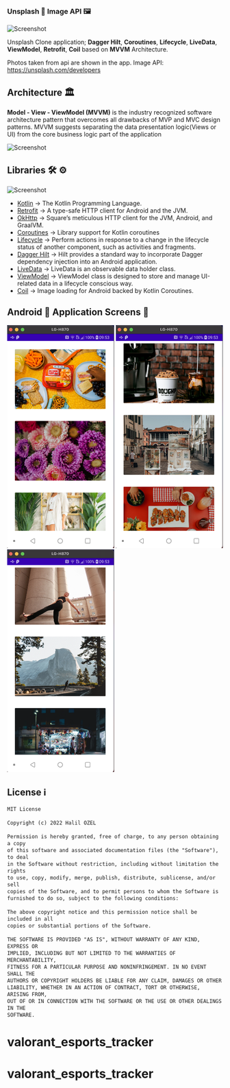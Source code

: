 ### Unsplash 👀 Image API 🖼

![Screenshot](https://codersera.com/blog/wp-content/uploads/2021/03/learn-android-programming.png)

Unsplash Clone application; **Dagger Hilt**, **Coroutines**, **Lifecycle**, **LiveData**, **ViewModel**, **Retrofit**, **Coil** based on **MVVM** Architecture.

Photos taken from api are shown in the app. Image API: https://unsplash.com/developers 

## Architecture 🏛

**Model - View - ViewModel (MVVM)** is the industry recognized software architecture pattern that overcomes all drawbacks of MVP and MVC design patterns. MVVM suggests separating the data presentation logic(Views or UI) from the core business logic part of the application

![Screenshot](https://androidwave.com/wp-content/uploads/2019/05/mvvm-architecture-app-in-android.png)


## Libraries 🛠 ⚙️
![Screenshot](https://anteelo.com/wp-content/uploads/2021/05/Android-libraries.jpg)
- [Kotlin](https://github.com/JetBrains/kotlin) -> The Kotlin Programming Language.
- [Retrofit](https://github.com/square/retrofit) -> A type-safe HTTP client for Android and the JVM.
- [OkHttp](https://github.com/square/okhttp) -> Square’s meticulous HTTP client for the JVM, Android, and GraalVM.
- [Coroutines](https://github.com/Kotlin/kotlinx.coroutines) -> Library support for Kotlin coroutines
- [Lifecycle](https://developer.android.com/jetpack/androidx/releases/lifecycle) -> Perform actions in response to a change in the lifecycle status of another component, such as activities and fragments.
- [Dagger Hilt](https://developer.android.com/training/dependency-injection/hilt-android) -> Hilt provides a standard way to incorporate Dagger dependency injection into an Android application.
- [LiveData](https://developer.android.com/topic/libraries/architecture/livedata) -> LiveData is an observable data holder class.
- [ViewModel](https://developer.android.com/topic/libraries/architecture/viewmodel) -> ViewModel class is designed to store and manage UI-related data in a lifecycle conscious way.
- [Coil](https://github.com/coil-kt/coil) -> Image loading for Android backed by Kotlin Coroutines.

## Android 📱 Application Screens 📸

<img src="https://github.com/halilozel1903/UnsplashExample/blob/master/screenshots/screen1.png" width="250" /> <img src="https://github.com/halilozel1903/UnsplashExample/blob/master/screenshots/screen2.png" width="250" />  <img src="https://github.com/halilozel1903/UnsplashExample/blob/master/screenshots/screen3.png" width="250" />

## License ℹ️
```
MIT License

Copyright (c) 2022 Halil OZEL

Permission is hereby granted, free of charge, to any person obtaining a copy
of this software and associated documentation files (the "Software"), to deal
in the Software without restriction, including without limitation the rights
to use, copy, modify, merge, publish, distribute, sublicense, and/or sell
copies of the Software, and to permit persons to whom the Software is
furnished to do so, subject to the following conditions:

The above copyright notice and this permission notice shall be included in all
copies or substantial portions of the Software.

THE SOFTWARE IS PROVIDED "AS IS", WITHOUT WARRANTY OF ANY KIND, EXPRESS OR
IMPLIED, INCLUDING BUT NOT LIMITED TO THE WARRANTIES OF MERCHANTABILITY,
FITNESS FOR A PARTICULAR PURPOSE AND NONINFRINGEMENT. IN NO EVENT SHALL THE
AUTHORS OR COPYRIGHT HOLDERS BE LIABLE FOR ANY CLAIM, DAMAGES OR OTHER
LIABILITY, WHETHER IN AN ACTION OF CONTRACT, TORT OR OTHERWISE, ARISING FROM,
OUT OF OR IN CONNECTION WITH THE SOFTWARE OR THE USE OR OTHER DEALINGS IN THE
SOFTWARE.
```
# valorant_esports_tracker
# valorant_esports_tracker
